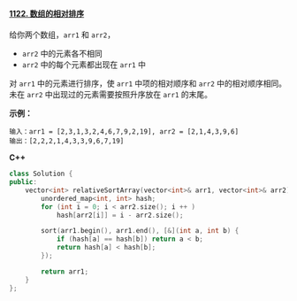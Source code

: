#### [1122. 数组的相对排序](https://leetcode-cn.com/problems/relative-sort-array/)

给你两个数组，`arr1` 和 `arr2`，

- `arr2` 中的元素各不相同
- `arr2` 中的每个元素都出现在 `arr1` 中

对 `arr1` 中的元素进行排序，使 `arr1` 中项的相对顺序和 `arr2` 中的相对顺序相同。未在 `arr2` 中出现过的元素需要按照升序放在 `arr1` 的末尾。

**示例：**

```
输入：arr1 = [2,3,1,3,2,4,6,7,9,2,19], arr2 = [2,1,4,3,9,6]
输出：[2,2,2,1,4,3,3,9,6,7,19]
```

**C++**

```c++
class Solution {
public:
    vector<int> relativeSortArray(vector<int>& arr1, vector<int>& arr2) {
        unordered_map<int, int> hash;
        for (int i = 0; i < arr2.size(); i ++ )
            hash[arr2[i]] = i - arr2.size();

        sort(arr1.begin(), arr1.end(), [&](int a, int b) {
            if (hash[a] == hash[b]) return a < b;
            return hash[a] < hash[b];
        });

        return arr1;
    }
};
```
